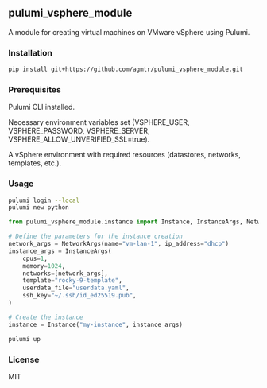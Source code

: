 ## pulumi_vsphere_module

A module for creating virtual machines on VMware vSphere using Pulumi.

### Installation

```bash
pip install git+https://github.com/agmtr/pulumi_vsphere_module.git
```

### Prerequisites

Pulumi CLI installed.

Necessary environment variables set (VSPHERE_USER, VSPHERE_PASSWORD, VSPHERE_SERVER, VSPHERE_ALLOW_UNVERIFIED_SSL=true).

A vSphere environment with required resources (datastores, networks, templates, etc.).

### Usage

```bash
pulumi login --local
pulumi new python
```

```python
from pulumi_vsphere_module.instance import Instance, InstanceArgs, NetworkArgs

# Define the parameters for the instance creation
network_args = NetworkArgs(name="vm-lan-1", ip_address="dhcp")
instance_args = InstanceArgs(
    cpus=1,
    memory=1024,
    networks=[network_args],
    template="rocky-9-template",
    userdata_file="userdata.yaml",  
    ssh_key="~/.ssh/id_ed25519.pub",
)

# Create the instance
instance = Instance("my-instance", instance_args)
```

```bash
pulumi up
```

### License

MIT
